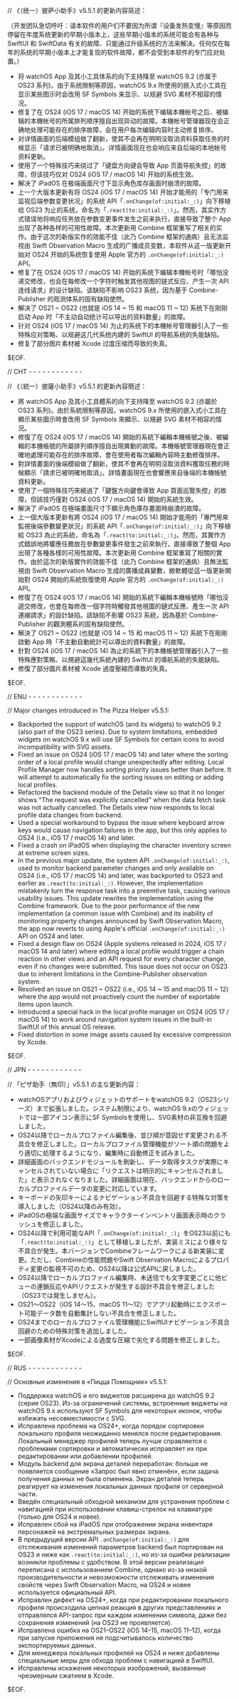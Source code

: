 // 《（统一）披萨小助手》v5.5.1 的更新内容简述：

（开发团队急切呼吁：请本软件的用户们不要因为所谓『设备发热变慢』等原因而停留在年度系统更新的早期小版本上，这些早期小版本的系统可能会有各种与 SwiftUI 和 SwiftData 有关的故障、只能通过升级系统的方法来解决。任何仅在每年的系统的早期小版本上才能复现的软件故障，都不会受到本软件的专门应对处置。）

- 将 watchOS App 及其小工具体系的向下支持降至 watchOS 9.2 (亦属于 OS23 系列)。由于系统限制等原因，watchOS 9.x 所使用的嵌入式小工具在显示某些图示时会改用 SF Symbols 来显示、以规避 SVG 素材不相容的情况。
- 修复了在 OS24 (iOS 17 / macOS 14) 开始的系统下编辑本機帐号之后、被编辑的本機帐号的所属排列顺序擅自出现异动的故障。本機帐号管理器现在会正确地处理可能存在的排序故障，会在用户每次编辑内容时主动修复排序。
- 对详情画面的后端模组做了翻新，使其不会再在明明没取消资料获取任务的时候显示「请求已被明确地取消」。详情画面现在也会响应来自后端的本地帐号资料更新。
- 使用了一个特殊技巧来绕过了「键盘方向键会导致 App 页面导航失控」的故障，但该技巧仅对 OS24 (iOS 17 / macOS 14) 开始的系统生效。
- 解决了 iPadOS 在极端画面尺寸下显示角色库存画面时崩溃的故障。
- 上一个大版本更新有将 OS24 (iOS 17 / macOS 14) 开始才能用的「专门用来监视后端参数变更状况」的系统 API「`.onChange(of:initial:_:)`」向下移植给 OS23 为止的系统，命名为「`.react(to:initial:_:)`」。然而，其实作方式错误地将响应任务放在参数变更事件发生之前来执行，直接导致了整个 App 出现了各种各样的可用性故障。本次更新用 Combine 框架重写了相关的实作。由于这次的新版实作的效能不佳（此乃 Combine 框架的通病）且无法监视由 Swift Observation Macro 生成的广播成员变数，本软件从这一版更新开始对 OS24 开始的系统恢复使用 Apple 官方的 `.onChange(of:initial:_:)` API。
- 修复了在 OS24 (iOS 17 / macOS 14) 开始的系统下编辑本機帐号时「哪怕没递交修改，也会在每修改一个字符时触发其他视图的链式反应、产生一次 API 连线请求」的设计缺陷。该缺陷不影响 OS23 系统，因为基于 Combine-Publisher 的观测体系的固有缺陷使然。
- 解决了 OS21 ~ OS22 (也就是 iOS 14 ~ 15 和 macOS 11 ~ 12) 系统下在刚刚启动 App 时「不主动自动统计可以导出的资料数量」的故障。
- 针对 OS24 (iOS 17 / macOS 14) 为止的系统下的本機帐号管理器引入了一些特殊应对策略、以规避这几代系统内建的 SwiftUI 的导航系统的失能缺陷。
- 修复了部分图片素材被 Xcode 过度压缩而导致的失真。

$EOF.

// CHT - - - - - - - - - - - -

// 《（統一）披薩小助手》v5.5.1 的更新內容簡述：

- 將 watchOS App 及其小工具體系的向下支持降至 watchOS 9.2 (亦屬於 OS23 系列)。由於系統限制等原因，watchOS 9.x 所使用的嵌入式小工具在顯示某些圖示時會改用 SF Symbols 來顯示、以規避 SVG 素材不相容的情況。
- 修復了在 OS24 (iOS 17 / macOS 14) 開始的系統下編輯本機帳號之後、被編輯的本機帳號的所屬排列順序擅自出現異動的故障。本機帳號管理器現在會正確地處理可能存在的排序故障，會在使用者每次編輯內容時主動修復排序。
- 對詳情畫面的後端模組做了翻新，使其不會再在明明沒取消資料獲取任務的時候顯示「請求已被明確地取消」。詳情畫面現在也會響應來自後端的本機帳號資料更新。
- 使用了一個特殊技巧來繞過了「鍵盤方向鍵會導致 App 頁面巡覽失控」的故障，但該技巧僅對 OS24 (iOS 17 / macOS 14) 開始的系統生效。
- 解決了 iPadOS 在極端畫面尺寸下顯示角色庫存畫面時崩潰的故障。
- 上一個大版本更新有將 OS24 (iOS 17 / macOS 14) 開始才能用的「專門用來監視後端參數變更狀況」的系統 API「`.onChange(of:initial:_:)`」向下移植給 OS23 為止的系統，命名為「`.react(to:initial:_:)`」。然而，其實作方式錯誤地將響應任務放在參數變更事件發生之前來執行，直接導致了整個 App 出現了各種各樣的可用性故障。本次更新用 Combine 框架重寫了相關的實作。由於這次的新版實作的效能不佳（此乃 Combine 框架的通病）且無法監視由 Swift Observation Macro 生成的廣播成員變數，敝軟體從這一版更新開始對 OS24 開始的系統恢復使用 Apple 官方的 `.onChange(of:initial:_:)` API。
- 修復了在 OS24 (iOS 17 / macOS 14) 開始的系統下編輯本機帳號時「哪怕沒遞交修改，也會在每修改一個字符時觸發其他視圖的鏈式反應、產生一次 API 連線請求」的設計缺陷。該缺陷不影響 OS23 系統，因為基於 Combine-Publisher 的觀測體系的固有缺陷使然。
- 解決了 OS21 ~ OS22 (也就是 iOS 14 ~ 15 和 macOS 11 ~ 12) 系統下在剛剛啟動 App 時「不主動自動統計可以導出的資料數量」的故障。
- 針對 OS24 (iOS 17 / macOS 14) 為止的系統下的本機帳號管理器引入了一些特殊應對策略、以規避這幾代系統內建的 SwiftUI 的導航系統的失能缺陷。
- 修復了部分圖片素材被 Xcode 過度壓縮而導致的失真。

$EOF.

// ENU - - - - - - - - - - - -

// Major changes introduced in The Pizza Helper v5.5.1:

- Backported the support of watchOS (and its widgets) to watchOS 9.2 (also part of the OS23 series). Due to system limitations, embedded widgets on watchOS 9.x will use SF Symbols for certain icons to avoid incompatibility with SVG assets.
- Fixed an issue on OS24 (iOS 17 / macOS 14) and later where the sorting order of a local profile would change unexpectedly after editing. Local Profile Manager now handles sorting priority issues better than before. It will attempt to automatically fix the sorting issues on editing or adding local profiles.
- Refactored the backend module of the Details view so that it no longer shows "The request was explicitly cancelled" when the data fetch task was not actually cancelled. The Details view now responds to local profile data changes from backend.
- Used a special workaround to bypass the issue where keyboard arrow keys would cause navigation failures in the app, but this only applies to OS24 (i.e., iOS 17 / macOS 14) and later.
- Fixed a crash on iPadOS when displaying the character inventory screen at extreme screen sizes.
- In the previous major update, the system API `.onChange(of:initial:_:)`, used to monitor backend parameter changes and only available on OS24 (i.e., iOS 17 / macOS 14) and later, was backported to OS23 and earlier as `.react(to:initial:_:)`. However, the implementation mistakenly turn the response task into a preemtive task, causing various usability issues. This update rewrites the implementation using the Combine framework. Due to the poor performance of the new implementation (a common issue with Combine) and its inability of monitoring property changes announced by Swift Observation Macro, the app now reverts to using Apple's official `.onChange(of:initial:_:)` API on OS24 and later.
- Fixed a design flaw on OS24 (Apple systems released in 2024, iOS 17 / macOS 14 and later) where editing a local profile would trigger a chain reaction in other views and an API request for every character change, even if no changes were submitted. This issue does not occur on OS23 due to inherent limitations in the Combine-Publisher observation system.
- Resolved an issue on OS21 ~ OS22 (i.e., iOS 14 ~ 15 and macOS 11 ~ 12) where the app would not proactively count the number of exportable items upon launch.
- Introduced a special hack in the local profile manager on OS24 (iOS 17 / macOS 14) to work around navigation system issues in the built-in SwiftUI of this annual OS release.
- Fixed distortion in some image assets caused by excessive compression by Xcode.

$EOF.

// JPN - - - - - - - - - - - -

// 「ピザ助手（無印）」v5.5.1 の主な更新内容：

- watchOSアプリおよびウィジェットのサポートをwatchOS 9.2（OS23シリーズ）まで拡張しました。システム制限により、watchOS 9.xのウィジェットでは一部アイコン表示にSF Symbolsを使用し、SVG素材の非互換を回避しました。
- OS24以降でローカルプロファイル編集後、並び順が意図せず変更される不具合を修正しました。ローカルプロファイル管理機能がソート順の問題をより適切に処理するようになり、編集時に自動修正を試みました。
- 詳細画面のバックエンドモジュールを刷新し、データ取得タスクが実際にキャンセルされていない場合に「リクエストは明示的にキャンセルされました」と表示されなくなりました。詳細画面は現在、バックエンドからのローカルプロファイルデータの変更に対応しています。
- キーボードの矢印キーによるナビゲーション不具合を回避する特殊な対策を導入しました（OS24以降のみ有効）。
- iPadOSの極端な画面サイズでキャラクターインベントリ画面表示時のクラッシュを修正しました。
- OS24以降で利用可能なAPI「`.onChange(of:initial:_:)`」をOS23以前にも「`.react(to:initial:_:)`」として移植しましたが、実装ミスにより様々な不具合が発生。本バージョンでCombineフレームワークによる新実装に変更。ただし、Combineの性能問題やSwift Observation Macroによるプロパティ変更の監視不可のため、OS24以降は公式APIに戻しました。
- OS24以降でローカルプロファイル編集時、未送信でも文字変更ごとに他ビューの連鎖反応やAPIリクエストが発生する設計不具合を修正しました（OS23では発生しません）。
- OS21～OS22（iOS 14～15、macOS 11～12）でアプリ起動時にエクスポート可能データ数を自動集計しない不具合を修正しました。
- OS24までのローカルプロファイル管理機能にSwiftUIナビゲーション不具合回避のための特殊対策を追加しました。
- 一部画像素材がXcodeによる過度な圧縮で劣化する問題を修正しました。

$EOF.

// RUS - - - - - - - - - - - -

// Основные изменения в «Пицца Помощник» v5.5.1:

- Поддержка watchOS и его виджетов расширена до watchOS 9.2 (серия OS23). Из-за ограничений системы, встроенные виджеты на watchOS 9.x используют SF Symbols для некоторых иконок, чтобы избежать несовместимости с SVG.
- Исправлена проблема на OS24+, когда порядок сортировки локального профиля неожиданно менялся после редактирования. Локальный менеджер профилей теперь лучше справляется с проблемами сортировки и автоматически исправляет их при редактировании или добавлении профилей.
- Модуль backend для экрана деталей переработан: больше не появляется сообщение «Запрос был явно отменён», если задача получения данных не была отменена. Экран деталей теперь реагирует на изменения локальных данных профиля от серверной части.
- Введён специальный обходной механизм для устранения проблем с навигацией при использовании клавиш-стрелок на клавиатуре (только для OS24 и новее).
- Исправлен сбой на iPadOS при отображении экрана инвентаря персонажей на экстремальных размерах экрана.
- В предыдущей версии API `.onChange(of:initial:_:)` для отслеживания изменений параметров backend был портирован на OS23 и ниже как `.react(to:initial:_:)`, но из-за ошибки реализации возникли проблемы с удобством. В этой версии реализация переписана с использованием Combine, однако из-за низкой производительности и невозможности отслеживать изменения свойств через Swift Observation Macro, на OS24 и новее используется официальный API.
- Исправлен дефект на OS24+, когда при редактировании локального профиля происходила цепная реакция в других представлениях и отправлялся API-запрос при каждом изменении символа, даже без сохранения изменений (на OS23 не проявляется).
- Исправлена ошибка на OS21–OS22 (iOS 14–15, macOS 11–12), когда при запуске приложения не подсчитывалось количество экспортируемых данных.
- Для менеджера локальных профилей на OS24 и ниже добавлены специальные меры для обхода проблем с навигацией в SwiftUI.
- Исправлены искажения некоторых изображений, вызванные чрезмерным сжатием в Xcode.

$EOF.
